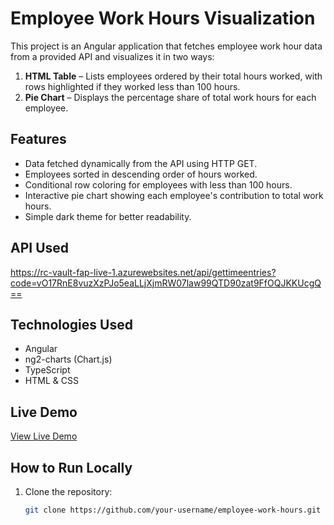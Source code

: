 # Employee Work Hours Visualization

This project is an Angular application that fetches employee work hour data from a provided API and visualizes it in two ways:  
1. **HTML Table** – Lists employees ordered by their total hours worked, with rows highlighted if they worked less than 100 hours.  
2. **Pie Chart** – Displays the percentage share of total work hours for each employee.

## Features
- Data fetched dynamically from the API using HTTP GET.
- Employees sorted in descending order of hours worked.
- Conditional row coloring for employees with less than 100 hours.
- Interactive pie chart showing each employee's contribution to total work hours.
- Simple dark theme for better readability.

## API Used
https://rc-vault-fap-live-1.azurewebsites.net/api/gettimeentries?code=vO17RnE8vuzXzPJo5eaLLjXjmRW07law99QTD90zat9FfOQJKKUcgQ==


## Technologies Used
- Angular
- ng2-charts (Chart.js)
- TypeScript
- HTML & CSS

## Live Demo
[View Live Demo](https://your-live-demo-link.com)

## How to Run Locally
1. Clone the repository:
   ```bash
   git clone https://github.com/your-username/employee-work-hours.git
